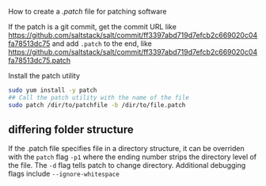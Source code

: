 How to create a *.patch* file for patching software

If the patch is a git commit, get the commit URL like https://github.com/saltstack/salt/commit/ff3397abd719d7efcb2c669020c04fa78513dc75 and add `.patch` to the end, like https://github.com/saltstack/salt/commit/ff3397abd719d7efcb2c669020c04fa78513dc75.patch

Install the patch utility
```bash
sudo yum install -y patch
## Call the patch utility with the name of the file
sudo patch /dir/to/patchfile -b /dir/to/file.patch
```

## differing folder structure
If the .patch file specifies file in a directory structure, it can be overriden with the `patch` flag `-p1` where the ending number strips the directory level of the file. The `-d` flag tells patch to change directory. Additional debugging flags include `--ignore-whitespace`
